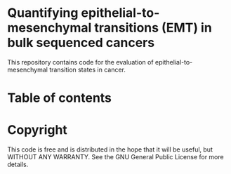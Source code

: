 # Quantifying epithelial-to-mesenchymal transitions (EMT) in bulk sequenced cancers

This repository contains code for the evaluation of epithelial-to-mesenchymal transition states in cancer.

# Table of contents

# Copyright

This code is free and is distributed in the hope that it will be useful, but WITHOUT ANY WARRANTY. See the GNU General Public License for more details.
